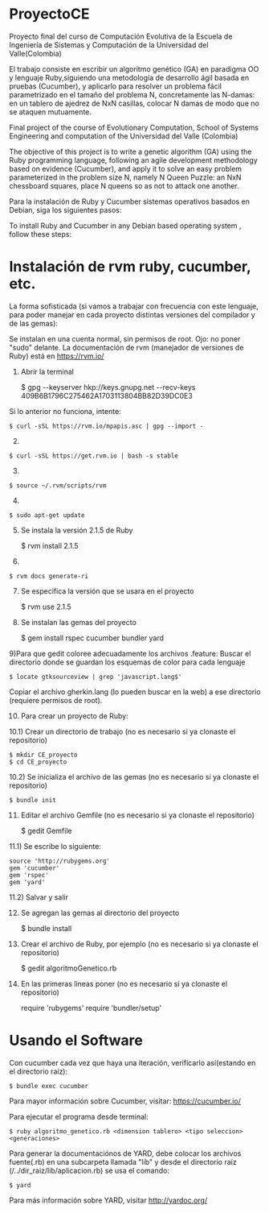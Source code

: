 # ProyectoCE
Proyecto final del curso de Computación Evolutiva de la Escuela de Ingeniería de Sistemas y Computación de la Universidad del Valle(Colombia)

El trabajo consiste en escribir un algoritmo genético (GA) en paradigma OO y lenguaje Ruby,siguiendo una metodología de desarrollo ágil basada en pruebas (Cucumber), y aplicarlo para resolver un problema fácil parametrizado en el tamaño del problema N, concretamente las N-damas: 
en un tablero de ajedrez de NxN casillas, colocar N damas de modo que no se ataquen mutuamente. 



Final project of the course of Evolutionary Computation, School of Systems Engineering and computation of the Universidad del Valle (Colombia)

The objective of this project is to write a genetic algorithm (GA) using the Ruby programming language, following an agile development methodology based on evidence (Cucumber), and apply it to solve an easy problem parameterized in the problem size N, namely N Queen Puzzle:
an NxN chessboard squares, place N queens so as not to attack one another.


Para la instalación de Ruby y Cucumber sistemas operativos basados en Debian, siga los siguientes pasos:


To install Ruby and Cucumber in any Debian based operating system , follow these steps:


# Instalación de rvm  ruby, cucumber, etc.
La forma sofisticada (si vamos a trabajar con frecuencia con este lenguaje, para poder manejar en cada proyecto distintas versiones del compilador y de las gemas):

Se instalan en una cuenta normal, sin permisos de root. Ojo: no poner "sudo" delante. La documentación de rvm (manejador de versiones de Ruby) está en https://rvm.io/


1) Abrir la terminal

	$ gpg --keyserver hkp://keys.gnupg.net --recv-keys 409B6B1796C275462A1703113804BB82D39DC0E3

Si lo anterior no funciona, intente:

	$ curl -sSL https://rvm.io/mpapis.asc | gpg --import -

2) 

	$ curl -sSL https://get.rvm.io | bash -s stable

3)

	$ source ~/.rvm/scripts/rvm

4)

	$ sudo apt-get update

5) Se instala la versión 2.1.5 de Ruby

	$ rvm install 2.1.5

6)

	$ rvm docs generate-ri

7) Se especifica la versión que se usara en el proyecto

	$ rvm use 2.1.5

8) Se instalan las gemas del proyecto

	$ gem install rspec cucumber bundler yard

9)Para que gedit coloree adecuadamente los archivos .feature:
Buscar el directorio donde se guardan los esquemas de color para cada lenguaje

	$ locate gtksourceview | grep 'javascript.lang$'

Copiar el archivo gherkin.lang (lo pueden buscar en la web) a ese directorio (requiere permisos de root).

10) Para crear un proyecto de Ruby:

10.1) Crear un directorio de trabajo (no es necesario si ya clonaste el repositorio)
	
	$ mkdir CE_proyecto
	$ cd CE_proyecto

10.2) Se inicializa el archivo de las gemas (no es necesario si ya clonaste el repositorio)
	
	$ bundle init

11) Editar el archivo Gemfile (no es necesario si ya clonaste el repositorio)

	$ gedit Gemfile

11.1) Se escribe lo siguiente:
	
	source 'http://rubygems.org'
	gem 'cucumber'
	gem 'rspec'
	gem 'yard'

11.2) Salvar y salir

12) Se agregan las gemas al directorio del proyecto

	$ bundle install

13) Crear el archivo de Ruby, por ejemplo (no es necesario si ya clonaste el repositorio)

	$ gedit algoritmoGenetico.rb 

14) En las primeras lìneas poner (no es necesario si ya clonaste el repositorio)

	require 'rubygems'
	require 'bundler/setup'
	
# Usando el Software
Con cucumber cada vez que haya una iteración, verificarlo así(estando en el directorio raíz):

	$ bundle exec cucumber
Para mayor información sobre Cucumber, visitar: https://cucumber.io/

Para ejecutar el programa desde terminal:

	$ ruby algoritmo_genetico.rb <dimension tablero> <tipo seleccion> <generaciones>

Para generar la documentaciónos de YARD, debe colocar los archivos fuente(.rb) en una subcarpeta llamada "lib" y 
desde el directorio raíz (/../dir_raiz/lib/aplicacion.rb) se usa el comando:

	$ yard

Para más información sobre YARD, visitar http://yardoc.org/
